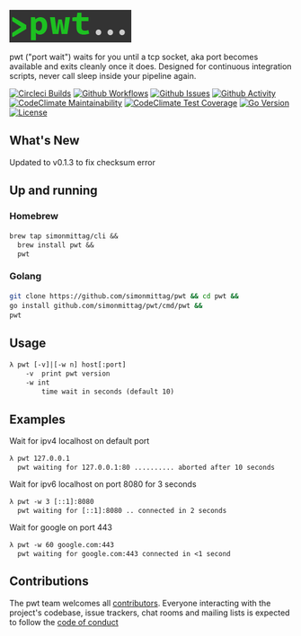 ![](pwt.png)

pwt ("port wait") waits for you until a tcp socket, aka port becomes available and exits cleanly once it does. Designed for 
continuous integration scripts, never call sleep inside your pipeline again.

[![Circleci Builds](https://circleci.com/gh/simonmittag/pwt.svg?style=shield)](https://circleci.com/gh/simonmittag/pwt)
[![Github Workflows](https://github.com/simonmittag/mse6/workflows/Go/badge.svg)](https://github.com/simonmittag/pwt/actions)
[![Github Issues](https://img.shields.io/github/issues/simonmittag/pwt)](https://github.com/simonmittag/pwt/issues)
[![Github Activity](https://img.shields.io/github/commit-activity/m/simonmittag/pwt)](https://img.shields.io/github/commit-activity/m/simonmittag/pwt)  
[![CodeClimate Maintainability](https://api.codeclimate.com/v1/badges/70cd59e4dfd2801f8661/maintainability)](https://codeclimate.com/github/simonmittag/pwt/maintainability)
[![CodeClimate Test Coverage](https://api.codeclimate.com/v1/badges/70cd59e4dfd2801f8661/test_coverage)](https://codeclimate.com/github/simonmittag/pwt/test_coverage)
[![Go Version](https://img.shields.io/github/go-mod/go-version/simonmittag/pwt)](https://img.shields.io/github/go-mod/go-version/simonmittag/pwt)
[![License](https://img.shields.io/badge/License-Apache%202.0-blue.svg)](https://opensource.org/licenses/Apache-2.0)

## What's New
Updated to v0.1.3 to fix checksum error

## Up and running
### Homebrew
```
brew tap simonmittag/cli &&
  brew install pwt &&
  pwt 
```

### Golang
```bash
git clone https://github.com/simonmittag/pwt && cd pwt && 
go install github.com/simonmittag/pwt/cmd/pwt && 
pwt 
```

## Usage
```
λ pwt [-v]|[-w n] host[:port]
    -v	print pwt version
    -w int
      	time wait in seconds (default 10)
```

## Examples

Wait for ipv4 localhost on default port
```
λ pwt 127.0.0.1
  pwt waiting for 127.0.0.1:80 .......... aborted after 10 seconds  
```

Wait for ipv6 localhost on port 8080 for 3 seconds
```
λ pwt -w 3 [::1]:8080
  pwt waiting for [::1]:8080 .. connected in 2 seconds
```



Wait for google on port 443
```
λ pwt -w 60 google.com:443
  pwt waiting for google.com:443 connected in <1 second  
```



## Contributions
The pwt team welcomes all [contributors](https://github.com/simonmittag/pwt/blob/master/CONTRIBUTING.md). Everyone interacting with the project's codebase, issue trackers, chat rooms and mailing lists
is expected to follow the [code of conduct](https://github.com/simonmittag/pwt/blob/master/CODE_OF_CONDUCT.md)
